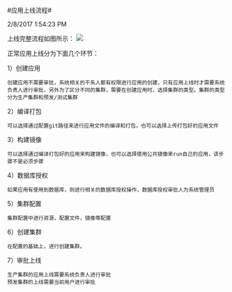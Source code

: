 #应用上线流程#

2/8/2017 1:54:23 PM 

上线完整流程如图所示：
![](http://i.imgur.com/xD683AG.png)

正常应用上线分为下面几个环节：


1）创建应用

	创建应用不需要审批，系统相关的干系人都有权限进行应用的创建，只有应用上线时才需要系统负责人进行审批，另外为了区分不同的集群，需要在创建应用时，选择集群的类型。集群的类型分为生产集群和预发/测试集群

2）编译打包

	可以选择通过配置git路径来进行应用文件的编译和打包，也可以选择上传打包好的应用文件

3）构建镜像

	可以选择通过编译打包好的应用来构建镜像，也可以选择使用公共镜像来run自己的应用，该步骤不是必须步骤

4）数据库授权

	如果应用有使用到数据库，则进行相关的数据库授权操作，数据库授权审批人为系统管理员

5）集群配置

	集群配置中进行资源，配置文件，镜像等配置

6）创建集群

	在配置的基础上，进行创建集群。

7）审批上线

	生产集群的应用上线需要系统负责人进行审批
	预发集群的上线需要当前用户进行审批



